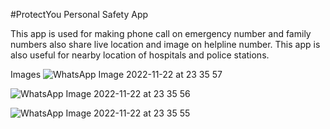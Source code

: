 #ProtectYou Personal Safety App 

This app is used for making phone call on emergency number and family numbers also share live location and image on helpline number. This app is also useful for nearby location of hospitals and police stations.

Images
![WhatsApp Image 2022-11-22 at 23 35 57](https://user-images.githubusercontent.com/98042616/203389044-c6bc91f9-e921-4186-bdfd-0ab44980e19e.jpeg)

![WhatsApp Image 2022-11-22 at 23 35 56](https://user-images.githubusercontent.com/98042616/203389070-05bd03dd-8a23-47bd-8c06-f67be8d7a7bf.jpeg)

![WhatsApp Image 2022-11-22 at 23 35 55](https://user-images.githubusercontent.com/98042616/203389086-00d23a4b-06ce-4fe0-a80a-4b70f1eba187.jpeg)
